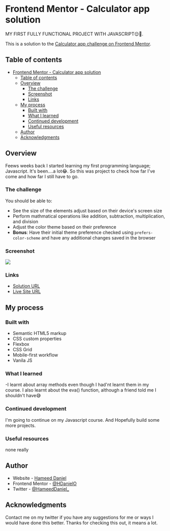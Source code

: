 # Frontend Mentor - Calculator app solution

MY FIRST FULLY FUNCTIONAL PROJECT WITH JAVASCRIPT😌🥳.

This is a solution to the [Calculator app challenge on Frontend Mentor](https://www.frontendmentor.io/challenges/calculator-app-9lteq5N29).

## Table of contents

- [Frontend Mentor - Calculator app solution](#frontend-mentor---calculator-app-solution)
  - [Table of contents](#table-of-contents)
  - [Overview](#overview)
    - [The challenge](#the-challenge)
    - [Screenshot](#screenshot)
    - [Links](#links)
  - [My process](#my-process)
    - [Built with](#built-with)
    - [What I learned](#what-i-learned)
    - [Continued development](#continued-development)
    - [Useful resources](#useful-resources)
  - [Author](#author)
  - [Acknowledgments](#acknowledgments)

## Overview

Feews weeks back I started learning my first programming language; Javascript. It's been....a lot😂. So this was project to check how far I've come and how far I still have to go.

### The challenge

You should be able to:

- See the size of the elements adjust based on their device's screen size
- Perform mathmatical operations like addition, subtraction, multiplication, and division
- Adjust the color theme based on their preference
- **Bonus**: Have their initial theme preference checked using `prefers-color-scheme` and have any additional changes saved in the browser

### Screenshot

![](./screenshot.jpg)

### Links

- [Solution URL](https://github.com/HDanielO/Calculator-App)
- [Live Site URL]( https://calculator-app-gilt.vercel.app/)

## My process

### Built with

- Semantic HTML5 markup
- CSS custom properties
- Flexbox
- CSS Grid
- Mobile-first workflow
- Vanila JS

### What I learned

-I learnt about array methods even though I had'nt learnt them in my course. I also learnt about the eva() function, although a friend told me I shouldn't have😅

### Continued development

I'm going to continue on my Javascript course. And Hopefully build some more projects.

### Useful resources

none really

## Author

- Website - [Hameed Daniel](no-web-site-yet😥)
- Frontend Mentor - [@HDanielO](https://www.frontendmentor.io/profile/HDanielO)
- Twitter - [@HameedDaniel\_](https://mobile.twitter.com/HameedDaniel_)

## Acknowledgments

Contact me on my twitter if you have any suggestions for me or ways I would have done this better. Thanks for checking this out, it means a lot.
